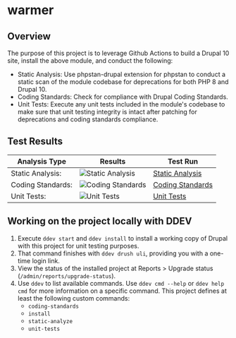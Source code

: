 # warmer

## Overview

The purpose of this project is to leverage Github Actions to build a Drupal 10 site, install the above module, and conduct the following:

* Static Analysis:  Use phpstan-drupal extension for phpstan to conduct a static scan of the module codebase for deprecations for both PHP 8 and Drupal 10.
* Coding Standards:  Check for compliance with Drupal Coding Standards.
* Unit Tests:  Execute any unit tests included in the module's codebase to make sure that unit testing integrity is intact after patching for deprecations and coding standards compliance.

## Test Results

| Analysis Type | Results | Test Run |
| ----- | ----- | ----- |
| Static Analysis: | ![Static Analysis](https://github.com/Drupal-10-Compatibility/warmer/actions/workflows/static_analysis.yml/badge.svg) | [Static Analysis](https://github.com/Drupal-10-Compatibility/warmer/actions/workflows/static_analysis.yml) |
| Coding Standards: | ![Coding Standards](https://github.com/Drupal-10-Compatibility/warmer/actions/workflows/coding_standards.yml/badge.svg) | [Coding Standards](https://github.com/Drupal-10-Compatibility/warmer/actions/workflows/coding_standards.yml) |
| Unit Tests: | ![Unit Tests](https://github.com/Drupal-10-Compatibility/warmer/actions/workflows/unit_tests.yml/badge.svg) | [Unit Tests](https://github.com/Drupal-10-Compatibility/warmer/actions/workflows/unit_tests.yml) |

## Working on the project locally with DDEV

1. Execute `ddev start` and `ddev install` to install a working copy of Drupal
   with this project for unit testing purposes.
1. That command finishes with `ddev drush uli`, providing you with a one-time
   login link.
1. View the status of the installed project at Reports > Upgrade status
   (`/admin/reports/upgrade-status`).
1. Use `ddev` to list available commands. Use `ddev cmd --help` or `ddev help
   cmd` for more information on a specific command. This project defines at
   least the following custom commands:
   - `coding-standards`
   - `install`
   - `static-analyze`
   - `unit-tests`
